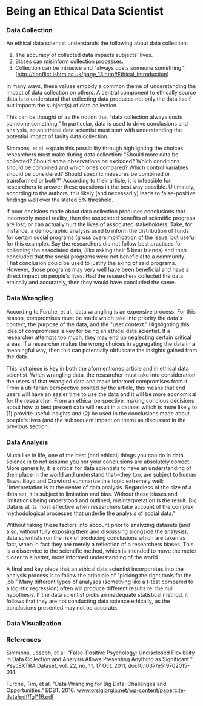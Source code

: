 # Being an Ethical Data Scientist

### Data Collection

An ethical data scientist understands the following about data collection:

1. The accuracy of collected data impacts subjects' lives.
2. Biases can misinform collection processes. 
3. Collection can be intrusive and "always costs someone something." (http://conflict.lshtm.ac.uk/page_13.htm#Ethical_Introduction)

In many ways, these values emobdy a common theme of understanding the impact of data collection on others.  A central component to ethically source data is to understand that collecting data produces not only the data itself, but impacts the subject(s) of data collection.  

This can be thought of as the notion that "data collection always costs someone something." In particular, data is used to drive conclusions and analysis, so an ethical data scientist must start with understanding the potential impact of faulty data collection.  

Simmons, et al. explain this possibility through highlighting the choices researchers must make during data collection: "Should more data be collected? Should some observations be excluded? Which conditions should be combined and which ones compared?
Which control variables should be considered? Should specific measures be combined or transformed or both?"  According to their article, it is infeasible for researchers to answer these questions in the best way possible. Ultimately, according to the authors, this likely (and necessarily) leads to false-positive findings well over the stated 5% threshold.  

If poor decisions made about data collection produces conclusions that incorrectly model reality, then the associated benefits of scientific progress are lost, or can actually hurt the lives of associated stakeholders.  Take, for instance, a demographic analysis used to inform the distribution of funds for certain social programs (gross oversimplification of the issue, but useful for this example).  Say the researchers did not follow best practices for collecting the associated data,  (like asking their 5 best friends) and then concluded that the social programs were not beneficial to a community. That conclusion could be used to justify the axing of said programs.  However, those programs may very well have been beneficial and have a direct impact on people's lives.  Had the researchers collected the data ethically and accurately, then they would have concluded the same.

### Data Wrangling

According to Furche, et al., data wrangling is an expensive process.  For this reason, compromises must be made which take into priority the data's context, the purpose of the data, and the "user context."  Highlighting this idea of compromises is key for being an ethical data scientist.  If a researcher attempts too much, they may end up neglecting certain critical areas.  If a researcher makes the wrong choices in aggregating the data in a meaningful way, then this can potentially obfuscate the insights gained from the data.  

This last piece is key in both the aformentioned article and in ethical data scientist.  When wrangling data, the researcher must take into consideration the users of that wrangled data and make informed compromises from it.  From a utilitarian perspective posited by the article, this means that end users will have an easier time to use the data and it will be more economical for the researcher.  From an ethical perspective, making concious decisions about how to best present data will result in a dataset which is more likely to (1) provide useful insights and (2) be used in the conclusions made about poeple's lives (and the subsequent impact on them) as discussed in the previous section.  


### Data Analysis

Much like in life, one of the best (and ethical) things you can do in data science is to not assume you nor your conclusions are absolutely correct.  More generally, it is critical for data scientists to have an understanding of their place in the world and understand that--they too, are subject to human flaws.  Boyd and Crawford summarize this topic extremely well: 
"Interpretation is at the center of data analysis. Regardless of the size of a data set, it is subject to limitation and bias. Without those biases and limitations being understood and outlined, misinterpretation is the result. Big Data is at its most effective when researchers take account of the complex methodological processes that underlie the analysis of social data."

Without taking these factors into account prior to analyzing datasets (and also, without fully exposing them and discussing alongside the analysis), data scientists run the risk of producing conclusions which are taken as fact, when in fact they are merely a reflection of a researchers biases.  This is a disservice to the scientific method, which is intended to move the meter closer to a better, more informed understanding of the world. 

A final and key piece that an ethical data scientist incorporates into the analysis process is to follow the principle of "picking the right tools for the job."  Many different types of analyses (something like a t-test compared to a logistic regression) often will produce different results re: the null hypothesis.  If the data scientist picks an inadequate statistical method, it follows that they are not conducting data science ethically, as the conclusions presented may not be accurate.  


### Data Visualization

### References

Simmons, Joseph, et al. “False-Positive Psychology: Undisclosed Flexibility in Data Collection and Analysis Allows Presenting Anything as Significant.” PsycEXTRA Dataset, vol. 22, no. 11, 17 Oct. 2011, doi:10.1037/e519702015-014.

Furche, Tim, et al. "Data Wrangling for Big Data: Challenges and Opportunities." EDBT. 2016. www.orsigiorgio.net/wp-content/papercite-data/pdf/fgl*16.pdf
